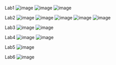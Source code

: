 Lab1
![image](https://github.com/user-attachments/assets/3a94088c-b9bc-4cb7-8b12-4e4f38301ab4)
![image](https://github.com/user-attachments/assets/79781351-366f-40e3-9bc6-cd2f41c35769)
![image](https://github.com/user-attachments/assets/c0c7b1a6-8499-4185-ad2e-9d053d00f396)

Lab2
![image](https://github.com/user-attachments/assets/41c5e948-ea6d-4508-9761-0b2014536c1d)
![image](https://github.com/user-attachments/assets/eee4299a-1f8b-4939-9181-038f59c572b7)
![image](https://github.com/user-attachments/assets/64f22708-31c6-4669-bf4f-93eda0a18b1d)
![image](https://github.com/user-attachments/assets/45101fbd-b45f-4aef-b78c-643377e742b6)
![image](https://github.com/user-attachments/assets/01878752-19aa-4f4c-b8cd-132532f2fee7)

Lab3
![image](https://github.com/user-attachments/assets/9c457c1f-0618-4289-8a88-010563346e76)
![image](https://github.com/user-attachments/assets/59178776-0a6b-4869-a375-ee7e8c5eeec1)

Lab4
![image](https://github.com/user-attachments/assets/6df70a32-9cec-46ad-b9ff-60bdf5116a75)
![image](https://github.com/user-attachments/assets/4597909d-3c36-4844-9262-efae317dbf13)

Lab5
![image](https://github.com/user-attachments/assets/9e228ae8-fb75-4d3c-9e54-4fe870f5211f)

Lab6
![image](https://github.com/user-attachments/assets/a8d9e943-d0cd-4ac5-933e-4cd693b515ca)
